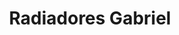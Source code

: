 ---
title: "Radiadores Gabriel"
url: /caracas/radiadores-gabriel/
shop: reparación de automóviles
---